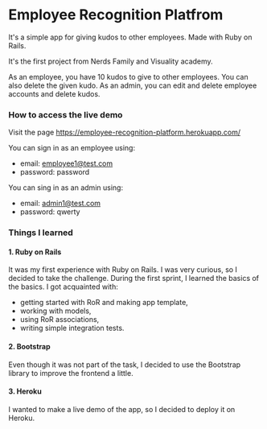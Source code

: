 # Employee Recognition Platfrom

It's a simple app for giving kudos to other employees. Made with Ruby on Rails. 

It's the first project from Nerds Family and Visuality academy.

As an employee, you have 10 kudos to give to other employees. You can also delete the given kudo. As an admin, you can edit and delete employee accounts and delete kudos.

### How to access the live demo

Visit the page https://employee-recognition-platform.herokuapp.com/

You can sign in as an employee using:
  * email: employee1@test.com
  * password: password

You can sing in as an admin using:
  * email: admin1@test.com
  * password: qwerty

### Things I learned

#### 1. Ruby on Rails
It was my first experience with Ruby on Rails. I was very curious, so I decided to take the challenge. During the first sprint, I learned the basics of the basics.
I got acquainted with:
  * getting started with RoR and making app template,
  * working with models,
  * using RoR associations,
  * writing simple integration tests.

#### 2. Bootstrap
Even though it was not part of the task, I decided to use the Bootstrap library to improve the frontend a little.

#### 3. Heroku
I wanted to make a live demo of the app, so I decided to deploy it on Heroku.

